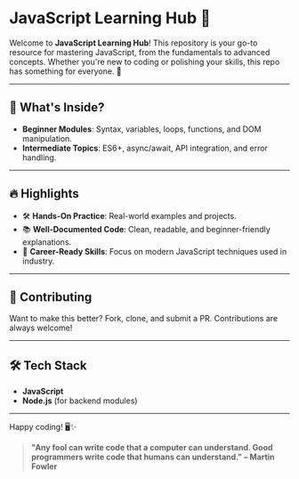 # JavaScript Learning Hub 🚀

Welcome to **JavaScript Learning Hub**! This repository is your go-to resource for mastering JavaScript, from the fundamentals to advanced concepts. Whether you're new to coding or polishing your skills, this repo has something for everyone. 🌟

---

## 🧩 What's Inside?
- **Beginner Modules**: Syntax, variables, loops, functions, and DOM manipulation.
- **Intermediate Topics**: ES6+, async/await, API integration, and error handling.


---

## 🔥 Highlights
- 🛠 **Hands-On Practice**: Real-world examples and projects.
- 📚 **Well-Documented Code**: Clean, readable, and beginner-friendly explanations.
- 🚀 **Career-Ready Skills**: Focus on modern JavaScript techniques used in industry.

---

## 🤝 Contributing
Want to make this better? 
Fork, clone, and submit a PR. Contributions are always welcome! 

---

## 🛠 Tech Stack
- **JavaScript**
- **Node.js** (for backend modules)

---

Happy coding! 🖥️✨  
> **"Any fool can write code that a computer can understand. Good programmers write code that humans can understand." – Martin Fowler**
